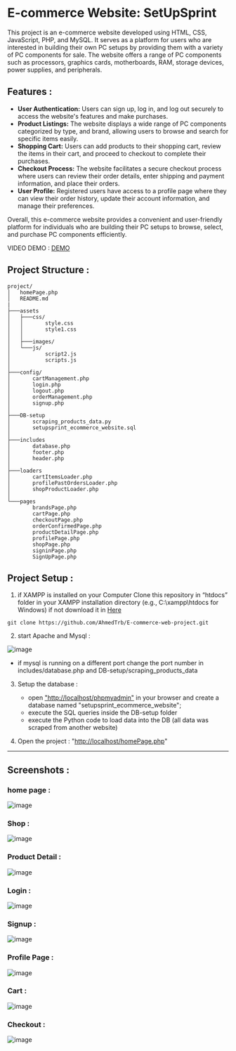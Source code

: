 # E-commerce Website: SetUpSprint

This project is an e-commerce website developed using HTML, CSS, JavaScript, PHP, and MySQL. It serves as a platform for users who are interested in building their own PC setups by providing them with a variety of PC components for sale. The website offers a range of PC components such as processors, graphics cards, motherboards, RAM, storage devices, power supplies, and peripherals.

## Features :
- **User Authentication:** Users can sign up, log in, and log out securely to access the website's features and make purchases.
- **Product Listings:** The website displays a wide range of PC components categorized by type, and brand, allowing users to browse and search for specific items easily.
- **Shopping Cart:** Users can add products to their shopping cart, review the items in their cart, and proceed to checkout to complete their purchases.
- **Checkout Process:** The website facilitates a secure checkout process where users can review their order details, enter shipping and payment information, and place their orders.
- **User Profile:** Registered users have access to a profile page where they can view their order history, update their account information, and manage their preferences.

Overall, this e-commerce website provides a convenient and user-friendly platform for individuals who are building their PC setups to browse, select, and purchase PC components efficiently.

VIDEO DEMO : [DEMO](https://drive.google.com/file/d/1I5cI4qAhnhip99CPLuo-0v1Wjxn7809G/view?usp=sharing) 
## Project Structure :
```
project/
│   homePage.php
│   README.md
|
├───assets
│   ├───css/
│   │       style.css
│   │       style1.css
│   │
│   ├───images/
│   └───js/
│           script2.js
│           scripts.js
│
├───config/
│       cartManagement.php
│       login.php
│       logout.php
│       orderManagement.php
│       signup.php
│
├───DB-setup
│       scraping_products_data.py
│       setupsprint_ecommerce_website.sql
│
├───includes
│       database.php
│       footer.php
│       header.php
│
├───loaders
│       cartItemsLoader.php
│       profilePastOrdersLoader.php
│       shopProductLoader.php
│
└───pages
        brandsPage.php
        cartPage.php
        checkoutPage.php
        orderConfirmedPage.php
        productDetailPage.php
        profilePage.php
        shopPage.php
        signinPage.php
        SignUpPage.php
```
## Project Setup :
1. if XAMPP is installed on your Computer Clone this repository in “htdocs” folder in your XAMPP installation directory (e.g., C:\xampp\htdocs for Windows) if not download it in [Here](https://www.apachefriends.org/download.html)
```
git clone https://github.com/AhmedTrb/E-commerce-web-project.git
```
2. start Apache and Mysql :

   
![image](https://github.com/AhmedTrb/E-commerce-web-project/assets/24763713/fc9dbb49-70d6-48a6-8c20-60e377fd8435)
- if mysql is running on a different port change the port number in includes/database.php and DB-setup/scraping_products_data 
3. Setup the database :
   - open ["http://localhost/phpmyadmin"](http://localhost/phpmyadmin/) in your browser and create a database named "setupsprint_ecommerce_website";
   - execute the SQL queries inside the DB-setup folder
   - execute the Python code to load data into the DB (all data was scraped from another website)
  
4. Open the project : "[http://localhost/homePage.php](http://localhost/E-commerce-web-project/homePage.php)"
***

## Screenshots : 

### home page :
![image](https://github.com/AhmedTrb/E-commerce-web-project/assets/24763713/ec660008-b3e2-4a8d-b3cf-941a8c6a96a6)


### Shop :
![image](https://github.com/AhmedTrb/E-commerce-web-project/assets/24763713/9b192f51-ae2b-4bfd-b11a-88b7cecf03ea)
### Product Detail :
![image](https://github.com/AhmedTrb/E-commerce-web-project/assets/24763713/5a93442a-a751-4a91-a655-1cb746b3717c)
### Login :
![image](https://github.com/AhmedTrb/E-commerce-web-project/assets/24763713/d242a7c7-c387-4969-9790-0672d1d07694)
### Signup :
![image](https://github.com/AhmedTrb/E-commerce-web-project/assets/24763713/62d31c3f-0a96-4da7-b059-fd7f91798d05)

### Profile Page :
![image](https://github.com/AhmedTrb/E-commerce-web-project/assets/24763713/2d1ace03-d2f6-4dbd-97dc-a5912081118f)
### Cart :
![image](https://github.com/AhmedTrb/E-commerce-web-project/assets/24763713/89a8472e-27a5-4133-89d4-fda8c7c2f63b)
### Checkout :
![image](https://github.com/AhmedTrb/E-commerce-web-project/assets/24763713/9a8ce7c4-b60f-4b7e-8723-fbb6ab4ed341)







